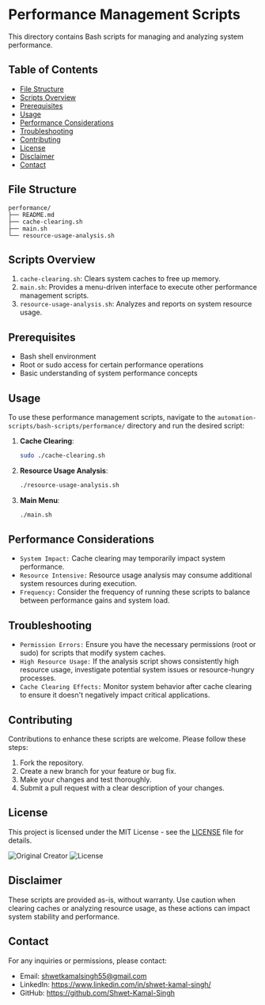 # Performance Management Scripts

This directory contains Bash scripts for managing and analyzing system performance.

## Table of Contents

- [File Structure](#file-structure)
- [Scripts Overview](#scripts-overview)
- [Prerequisites](#prerequisites)
- [Usage](#usage)
- [Performance Considerations](#performance-considerations)
- [Troubleshooting](#troubleshooting)
- [Contributing](#contributing)
- [License](#license)
- [Disclaimer](#disclaimer)
- [Contact](#contact)

## File Structure
```
performance/
├── README.md
├── cache-clearing.sh
├── main.sh
└── resource-usage-analysis.sh
```


## Scripts Overview

1. `cache-clearing.sh`: Clears system caches to free up memory.
2. `main.sh`: Provides a menu-driven interface to execute other performance management scripts.
3. `resource-usage-analysis.sh`: Analyzes and reports on system resource usage.

## Prerequisites

- Bash shell environment
- Root or sudo access for certain performance operations
- Basic understanding of system performance concepts

## Usage

To use these performance management scripts, navigate to the `automation-scripts/bash-scripts/performance/` directory and run the desired script:

1. **Cache Clearing**:
   ```bash
   sudo ./cache-clearing.sh
   ```

2. **Resource Usage Analysis**:
   ```bash
   ./resource-usage-analysis.sh
   ```

3. **Main Menu**:
   ```bash
   ./main.sh
   ```

## Performance Considerations

- `System Impact:` Cache clearing may temporarily impact system performance.
- `Resource Intensive:` Resource usage analysis may consume additional system resources during execution.
- `Frequency:` Consider the frequency of running these scripts to balance between performance gains and system load.

## Troubleshooting

- `Permission Errors:` Ensure you have the necessary permissions (root or sudo) for scripts that modify system caches.
- `High Resource Usage:` If the analysis script shows consistently high resource usage, investigate potential system issues or resource-hungry processes.
- `Cache Clearing Effects:` Monitor system behavior after cache clearing to ensure it doesn't negatively impact critical applications.

## Contributing

Contributions to enhance these scripts are welcome. Please follow these steps:

1. Fork the repository.
2. Create a new branch for your feature or bug fix.
3. Make your changes and test thoroughly.
4. Submit a pull request with a clear description of your changes.

## License

This project is licensed under the MIT License - see the [LICENSE](https://github.com/Shwet-Kamal-Singh/automation-scripts/blob/main/LICENSE) file for details.

![Original Creator](https://img.shields.io/badge/Original%20Creator-Shwet%20Kamal%20Singh-blue)
![License](https://img.shields.io/badge/License-MIT-green)

## Disclaimer

These scripts are provided as-is, without warranty. Use caution when clearing caches or analyzing resource usage, as these actions can impact system stability and performance.

## Contact

For any inquiries or permissions, please contact:
- Email: shwetkamalsingh55@gmail.com
- LinkedIn: https://www.linkedin.com/in/shwet-kamal-singh/
- GitHub: https://github.com/Shwet-Kamal-Singh